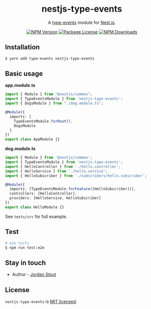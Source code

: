 <h1 align="center" style="border-bottom: none;">nestjs-type-events</h1>
<p align="center">
    A <a href="https://github.com/j/type-events">type-events</a> module for <a href="https://github.com/nestjs/nest">Nest.js</a>.
</p>

<p align="center">
    <a href="https://www.npmjs.com/~jrdn" target="_blank"><img src="https://img.shields.io/npm/v/nestjs-type-events.svg" alt="NPM Version" /></a>
    <a href="https://www.npmjs.com/~jrdn" target="_blank"><img src="https://img.shields.io/npm/l/nestjs-type-events.svg" alt="Package License" /></a>
    <a href="https://www.npmjs.com/~jrdn" target="_blank"><img src="https://img.shields.io/npm/dm/nestjs-type-events.svg" alt="NPM Downloads" /></a>
</p>

## Installation

```bash
$ yarn add type-events nestjs-type-events
```

## Basic usage

**app.module.ts**

```typescript
import { Module } from "@nestjs/common";
import { TypeEventsModule } from 'nestjs-type-events';
import { DogsModule } from "./dog.module.ts";

@Module({
  imports: [
    TypeEventsModule.forRoot(),
    DogsModule
  ]
})
export class AppModule {}
```

**dog.module.ts**
```typescript
import { Module } from '@nestjs/common';
import { TypeEventsModule } from 'nestjs-type-events';
import { HelloController } from './hello.controller';
import { HelloService } from './hello.service';
import { HelloSubscriber } from './subscribers/hello.subscriber';

@Module({
  imports: [TypeEventsModule.forFeature([HelloSubscriber])],
  controllers: [HelloController],
  providers: [HelloService, HelloSubscriber]
})
export class HelloModule {}
```

See `tests/src` for full example.

## Test

```bash
# e2e tests
$ npm run test:e2e
```

## Stay in touch

- Author - [Jordan Stout](https://github.com/j)

## License

`nestjs-type-events` is [MIT licensed](LICENSE).